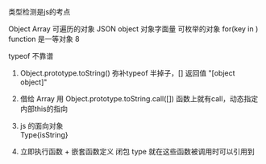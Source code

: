 类型检测是js的考点
<!-- new Array [] -->
Object
Array 可遍历的对象
JSON object 对象字面量 可枚举的对象 for(key in )
function 是一等对象 8

typeof 不靠谱

1. Object.prototype.toString()  弥补typeof 半掉子，[]
    返回值 "[object object]" 

2. 借给 Array 用
    Object.prototype.toString.call([])
    函数上就有call，动态指定内部this的指向

3. js 的面向对象  
    Type{isString}

4. 立即执行函数 + 嵌套函数定义  闭包
    type 就在这些函数被调用时可以引用到